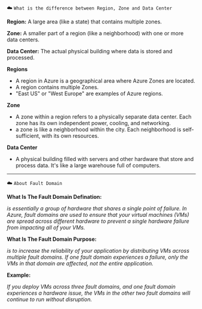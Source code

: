 ☁️ `What is the difference between Region, Zone and Data Center`

**Region:** A large area (like a state) that contains multiple zones.

**Zone:** A smaller part of a region (like a neighborhood) with one or more data centers.

**Data Center:** The actual physical building where data is stored and processed.


**Regions**

- A region in Azure is a geographical area where Azure Zones are located.
- A region contains multiple Zones.
- "East US" or "West Europe" are examples of Azure regions.

**Zone**

- A zone within a region refers to a physically separate data center. Each zone has its own independent power, cooling, and networking.
- a zone is like a neighborhood within the city. Each neighborhood is self-sufficient, with its own resources.

**Data Center**

- A physical building filled with servers and other hardware that store and process data. It's like a large warehouse full of computers.

________________________

☁️ `About Fault Domain`

**What Is The Fault Domain Defination:**

*is essentially a group of hardware that shares a single point of failure. In Azure, fault domains are used to ensure that your virtual machines (VMs) are spread across different hardware to prevent a single hardware failure from impacting all of your VMs.*

**What Is The Fault Domain Purpose:**

*is to increase the reliability of your application by distributing VMs across multiple fault domains. If one fault domain experiences a failure, only the VMs in that domain are affected, not the entire application.*

**Example:**

*If you deploy VMs across three fault domains, and one fault domain experiences a hardware issue, the VMs in the other two fault domains will continue to run without disruption.*















